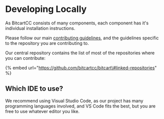 # Developing Locally

As BitcartCC consists of many components, each component has it's individual installation instructions.

Please follow our main [contributing guidelines](https://github.com/bitcartcc/bitcart/blob/master/CONTRIBUTING.md), and the guidelines specific to the repository you are contributing to.

Our central repository contains the list of most of the repositories where you can contribute:

{% embed url="https://github.com/bitcartcc/bitcart\#linked-repositories" %}

## Which IDE to use?

We recommend using Visual Studio Code, as our project has many programming languages involved, and VS Code fits the best, but you are free to use whatever editor you like.

